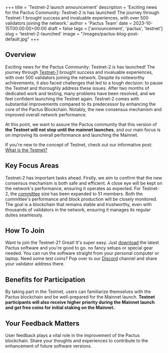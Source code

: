 +++
title = 'Testnet-2 launch announcement'
description = 'Exciting news for the Pactus Community: Testnet-2 is has launched! The journey through Testnet-1 brought success and invaluable experiences, with over 500 validators joining the network.'
author = 'Pactus Team'
date = 2023-10-15T00:00:00+00:00
draft = false
tags = ['announcement', 'pactus', 'testnet']
slug = 'testnet-2-launched'
image = "/images/pactus-blog-post-default.jpg"
+++

## Overview

Exciting news for the Pactus Community: Testnet-2 is has launched!
The journey through [Testnet-1](https://pactus.org/blog/2023/08/01/testnet-1-concluded.html)
brought success and invaluable experiences, with over 500 validators joining the network.
Despite its noteworthy achievements, it also faced challenges that led to a tough decision: to pause the Testnet and
thoroughly address these issues.
After two months of dedicated work and testing, many problems have been resolved, and
we feel confident launching the Testnet again.
Testnet-2 comes with substantial improvements compared to its predecessor by enhancing the core of the Pactus Blockchain.
Notably, the new consensus mechanism and improved overall network performance.

At this point, we want to assure the Pactus community that this version of
**the Testnet will not stop until the mainnet launches**,
and our main focus is on improving its overall performance and launching the Mainnet.

If you're new to the concept of Testnet, check out our informative post:
[What is the Testnet?](https://pactus.org/blog/2023/03/01/what-is-testnet.html)

## Key Focus Areas

Testnet-2 has important tasks ahead.
Firstly, we aim to confirm that the new consensus mechanism is both safe and efficient.
A close eye will be kept on the network's performance, ensuring it operates as expected.
For Testnet-2, the [committee](https://docs.pactus.org/protocol/consensus/committee/)
size has been expanded to 51 members.
Both the committee's performance and block production will be closely monitored.
The goal is a blockchain that remains stable and trustworthy,
even with thousands of validators in the network,
ensuring it manages its regular duties seamlessly.

## How To Join

Want to join the Testnet-2? Great! It's super easy.
Just [download](https://pactus.org/download) the latest Pactus software and you're good to go.
no fancy setups or special gear needed.
You can run the software straight from your personal computer or laptop.
Need some test coins? Pop over to our [Discord](https://discord.gg/H5vZkNnXCu) channel and share your validator address there.

## Benefits for Participation

By taking part in the Testnet, users can familiarize themselves with the Pactus blockchain and
be well-prepared for the Mainnet launch.
**Testnet participants will also receive higher priority during the Mainnet launch and
get free coins for initial staking on the Mainnet.**

## Your Feedback Matters

User feedback plays a vital role in the improvement of the Pactus blockchain.
Share your thoughts and experiences to contribute to the enhancement of future software versions.